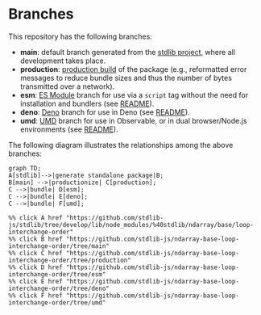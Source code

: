 <!--

@license Apache-2.0

Copyright (c) 2022 The Stdlib Authors.

Licensed under the Apache License, Version 2.0 (the "License");
you may not use this file except in compliance with the License.
You may obtain a copy of the License at

    http://www.apache.org/licenses/LICENSE-2.0

Unless required by applicable law or agreed to in writing, software
distributed under the License is distributed on an "AS IS" BASIS,
WITHOUT WARRANTIES OR CONDITIONS OF ANY KIND, either express or implied.
See the License for the specific language governing permissions and
limitations under the License.

-->

# Branches

This repository has the following branches:

-   **main**: default branch generated from the [stdlib project][stdlib-url], where all development takes place.
-   **production**: [production build][production-url] of the package (e.g., reformatted error messages to reduce bundle sizes and thus the number of bytes transmitted over a network).
-   **esm**: [ES Module][esm-url] branch for use via a `script` tag without the need for installation and bundlers (see [README][esm-readme]).
-   **deno**: [Deno][deno-url] branch for use in Deno (see [README][deno-readme]).
-   **umd**: [UMD][umd-url] branch for use in Observable, or in dual browser/Node.js environments (see [README][umd-readme]).

The following diagram illustrates the relationships among the above branches:

```mermaid
graph TD;
A[stdlib]-->|generate standalone package|B;
B[main] -->|productionize| C[production];
C -->|bundle| D[esm];
C -->|bundle| E[deno];
C -->|bundle| F[umd];

%% click A href "https://github.com/stdlib-js/stdlib/tree/develop/lib/node_modules/%40stdlib/ndarray/base/loop-interchange-order"
%% click B href "https://github.com/stdlib-js/ndarray-base-loop-interchange-order/tree/main"
%% click C href "https://github.com/stdlib-js/ndarray-base-loop-interchange-order/tree/production"
%% click D href "https://github.com/stdlib-js/ndarray-base-loop-interchange-order/tree/esm"
%% click E href "https://github.com/stdlib-js/ndarray-base-loop-interchange-order/tree/deno"
%% click F href "https://github.com/stdlib-js/ndarray-base-loop-interchange-order/tree/umd"
```

[stdlib-url]: https://github.com/stdlib-js/stdlib/tree/develop/lib/node_modules/%40stdlib/ndarray/base/loop-interchange-order
[production-url]: https://github.com/stdlib-js/ndarray-base-loop-interchange-order/tree/production
[deno-url]: https://github.com/stdlib-js/ndarray-base-loop-interchange-order/tree/deno
[deno-readme]: https://github.com/stdlib-js/ndarray-base-loop-interchange-order/blob/deno/README.md
[umd-url]: https://github.com/stdlib-js/ndarray-base-loop-interchange-order/tree/umd
[umd-readme]: https://github.com/stdlib-js/ndarray-base-loop-interchange-order/blob/umd/README.md
[esm-url]: https://github.com/stdlib-js/ndarray-base-loop-interchange-order/tree/esm
[esm-readme]: https://github.com/stdlib-js/ndarray-base-loop-interchange-order/blob/esm/README.md